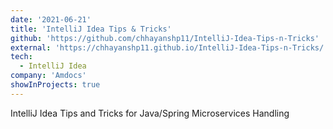```yaml
---
date: '2021-06-21'
title: 'IntelliJ Idea Tips & Tricks'
github: 'https://github.com/chhayanshp11/IntelliJ-Idea-Tips-n-Tricks'
external: 'https://chhayanshp11.github.io/IntelliJ-Idea-Tips-n-Tricks/'
tech:
  - IntelliJ Idea
company: 'Amdocs'
showInProjects: true
---
```


IntelliJ Idea Tips and Tricks for Java/Spring Microservices Handling